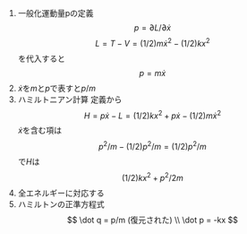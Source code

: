 1. 一般化運動量pの定義
$$p = \partial L / \partial \dot x$$
$$L=T-V=(1/2)m\dot x^2 - (1/2)k x^2$$
を代入すると
$$p = m\dot x$$
2. $\dot x$を$m$と$p$で表すと$p/m$
3. ハミルトニアン計算
定義から
$$H = p\dot x - L = (1/2)kx^2 + p\dot x-(1/2)m\dot x^2$$
$\dot x$を含む項は
$$
p^2/m - (1/2)p^2/m=(1/2)p^2/m
$$
で$H$は
$$
(1/2)kx^2 + p^2/2m
$$
4. 全エネルギーに対応する
5. ハミルトンの正準方程式
$$
\dot q = p/m (復元された) \\
\dot p = -kx
$$
